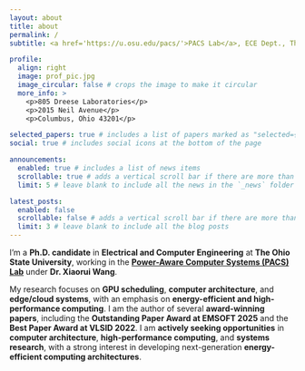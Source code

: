 ```yaml
---
layout: about
title: about
permalink: /
subtitle: <a href='https://u.osu.edu/pacs/'>PACS Lab</a>, ECE Dept., The Ohio State University, Columbus, Ohio, USA

profile:
  align: right
  image: prof_pic.jpg
  image_circular: false # crops the image to make it circular
  more_info: >
    <p>805 Dreese Laboratories</p>
    <p>2015 Neil Avenue</p>
    <p>Columbus, Ohio 43201</p>

selected_papers: true # includes a list of papers marked as "selected={true}"
social: true # includes social icons at the bottom of the page

announcements:
  enabled: true # includes a list of news items
  scrollable: true # adds a vertical scroll bar if there are more than 3 news items
  limit: 5 # leave blank to include all the news in the `_news` folder

latest_posts:
  enabled: false
  scrollable: false # adds a vertical scroll bar if there are more than 3 new posts items
  limit: 3 # leave blank to include all the blog posts
---
```


<p>I’m a <strong> Ph.D. candidate</strong> in <strong>Electrical and Computer Engineering</strong> at <strong>The Ohio State University</strong>, working in the <a href="https://u.osu.edu/pacs/"><strong>Power-Aware Computer Systems (PACS) Lab</strong></a> under <strong>Dr. Xiaorui Wang</strong>.</p>

<p>My research focuses on <strong>GPU scheduling</strong>, <strong>computer architecture</strong>, and <strong>edge/cloud systems</strong>, with an emphasis on <strong>energy-efficient and high-performance computing</strong>. I am the author of several <strong>award-winning papers</strong>, including the <strong>Outstanding Paper Award at EMSOFT 2025</strong> and the <strong>Best Paper Award at VLSID 2022</strong>. I am <strong>actively seeking opportunities</strong> in <strong>computer architecture</strong>, <strong>high-performance computing</strong>, and <strong>systems research</strong>, with a strong interest in developing next-generation <strong>energy-efficient computing architectures</strong>.</p>

